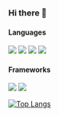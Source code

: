 ### Hi there 👋

<!--
**yututi/yututi** is a ✨ _special_ ✨ repository because its `README.md` (this file) appears on your GitHub profile.

Here are some ideas to get you started:

- 🔭 I’m currently working on ...
- 🌱 I’m currently learning ...
- 👯 I’m looking to collaborate on ...
- 🤔 I’m looking for help with ...
- 💬 Ask me about ...
- 📫 How to reach me: ...
- 😄 Pronouns: ...
- ⚡ Fun fact: ...
-->

#### Languages
[![](https://img.shields.io/badge/-Javascript-666666.svg?logo=JavaScript&style=for-the-badge)](https://developer.mozilla.org/ja/docs/Web/JavaScript)
[![](https://img.shields.io/badge/-Python-666666.svg?logo=python&style=for-the-badge)](https://www.python.org/)
[![](https://img.shields.io/badge/-Typescript-666666.svg?logo=typescript&style=for-the-badge)](https://www.typescriptlang.org/)
[![](https://img.shields.io/badge/-Java-007396.svg?logo=java&style=for-the-badge)](https://ja.wikipedia.org/wiki/%E7%B3%9E)

#### Frameworks
[![](https://img.shields.io/badge/-Vue.js-666666.svg?logo=Vue.js&style=for-the-badge)](https://jp.vuejs.org/index.html)
[![](https://img.shields.io/badge/-Spring%20Boot-666666.svg?logo=Spring&style=for-the-badge)](https://spring.io/projects/spring-boot)

[![Top Langs](https://github-readme-stats.vercel.app/api/top-langs/?username=yututi&hide=html)](https://github.com/anuraghazra/github-readme-stats)
